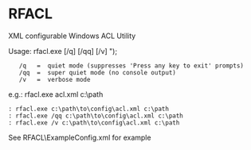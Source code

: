 # RFACL
XML configurable Windows ACL Utility

Usage: rfacl.exe [/q] [/qq] [/v] <acl spec file> <path>");

       /q   =  quiet mode (suppresses 'Press any key to exit' prompts)
       /qq  =  super quiet mode (no console output)
       /v   =  verbose mode

e.g.: rfacl.exe acl.xml c:\path

    : rfacl.exe c:\path\to\config\acl.xml c:\path
    : rfacl.exe /qq c:\path\to\config\acl.xml c:\path
    : rfacl.exe /v c:\path\to\config\acl.xml c:\path
    
See RFACL\ExampleConfig.xml for example
